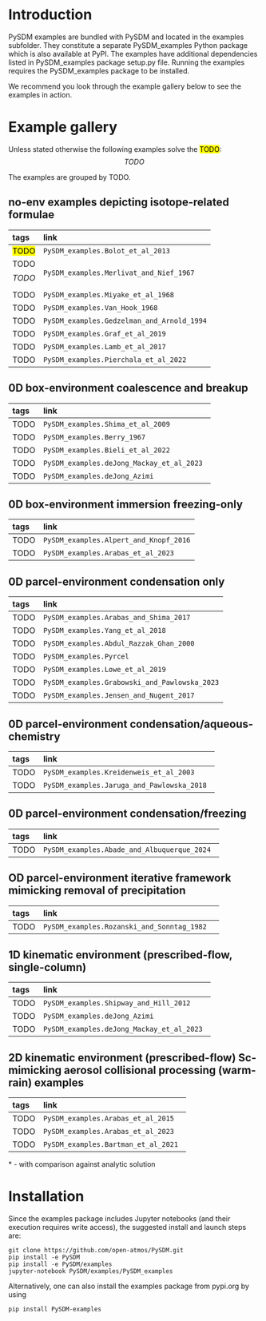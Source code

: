 # Introduction
PySDM examples are bundled with PySDM and located in the examples subfolder.
They constitute a separate PySDM_examples Python package which is also available at PyPI.
The examples have additional dependencies listed in PySDM_examples package setup.py file.
Running the examples requires the PySDM_examples package to be installed.

We recommend you look through the example gallery below to see the examples in action.

# Example gallery
Unless stated otherwise the following examples solve the <mark>TODO</mark>:
$$ TODO $$

The examples are grouped by TODO.

## no-env examples depicting isotope-related formulae
| tags              | link                                       |
|:------------------|:-------------------------------------------|
| <mark>TODO</mark> | `PySDM_examples.Bolot_et_al_2013`          |
| TODO $$ TODO $$   | `PySDM_examples.Merlivat_and_Nief_1967`    |
| TODO              | `PySDM_examples.Miyake_et_al_1968`         |
| TODO              | `PySDM_examples.Van_Hook_1968 `            |
| TODO              | `PySDM_examples.Gedzelman_and_Arnold_1994` |
| TODO              | `PySDM_examples.Graf_et_al_2019`           |
| TODO              | `PySDM_examples.Lamb_et_al_2017`           |
| TODO              | `PySDM_examples.Pierchala_et_al_2022 `     |

## 0D box-environment coalescence and breakup
| tags | link                                       |
|:-----|:-------------------------------------------|
| TODO | `PySDM_examples.Shima_et_al_2009 `         |
| TODO | `PySDM_examples.Berry_1967 `               |
| TODO | `PySDM_examples.Bieli_et_al_2022 `         |
| TODO | `PySDM_examples.deJong_Mackay_et_al_2023 ` |
| TODO | `PySDM_examples.deJong_Azimi`              |

## 0D box-environment immersion freezing-only
| tags | link                                   |
|:-----|:---------------------------------------|
| TODO | `PySDM_examples.Alpert_and_Knopf_2016` |
| TODO | `PySDM_examples.Arabas_et_al_2023 `    |

## 0D parcel-environment condensation only
| tags | link                                          |
|:-----|:----------------------------------------------|
| TODO | `PySDM_examples.Arabas_and_Shima_2017 `       |
| TODO | `PySDM_examples.Yang_et_al_2018 `             |
| TODO | `PySDM_examples.Abdul_Razzak_Ghan_2000 `      |
| TODO | `PySDM_examples.Pyrcel `                      |
| TODO | `PySDM_examples.Lowe_et_al_2019`              |
| TODO | `PySDM_examples.Grabowski_and_Pawlowska_2023` |
| TODO | `PySDM_examples.Jensen_and_Nugent_2017 `      |

## 0D parcel-environment condensation/aqueous-chemistry
| tags | link                                        |
|:-----|:--------------------------------------------|
| TODO | `PySDM_examples.Kreidenweis_et_al_2003 `    |
| TODO | `PySDM_examples.Jaruga_and_Pawlowska_2018 ` |

## 0D parcel-environment condensation/freezing
| tags | link                                         |
|:-----|:---------------------------------------------|
| TODO | `PySDM_examples.Abade_and_Albuquerque_2024 ` |

## OD parcel-environment iterative framework mimicking removal of precipitation
| tags | link                                         |
|:-----|:---------------------------------------------|
| TODO | `PySDM_examples.Rozanski_and_Sonntag_1982  ` |

## 1D kinematic environment (prescribed-flow, single-column)
| tags | link                                       |
|:-----|:-------------------------------------------|
| TODO | `PySDM_examples.Shipway_and_Hill_2012 `    |
| TODO | `PySDM_examples.deJong_Azimi`              |
| TODO | `PySDM_examples.deJong_Mackay_et_al_2023 ` |

## 2D kinematic environment (prescribed-flow) Sc-mimicking aerosol collisional processing (warm-rain) examples
| tags | link                                 |
|:-----|:-------------------------------------|
| TODO | `PySDM_examples.Arabas_et_al_2015 `  |
| TODO | `PySDM_examples.Arabas_et_al_2023 `  |
| TODO | `PySDM_examples.Bartman_et_al_2021 ` |

\* - with comparison against analytic solution

# Installation
Since the examples package includes Jupyter notebooks (and their execution requires write access), the suggested install and launch steps are:

```
git clone https://github.com/open-atmos/PySDM.git
pip install -e PySDM
pip install -e PySDM/examples
jupyter-notebook PySDM/examples/PySDM_examples
```

Alternatively, one can also install the examples package from pypi.org by using
```
pip install PySDM-examples
```

